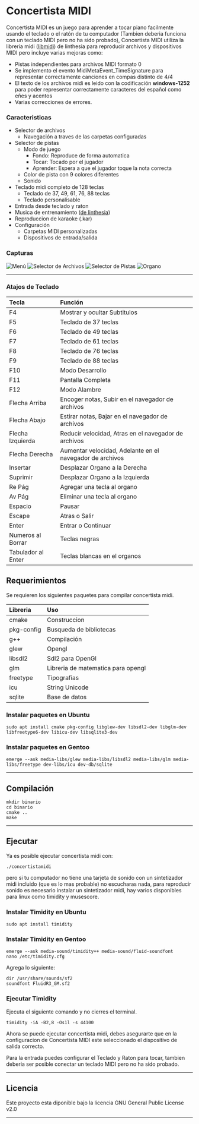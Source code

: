 # Concertista MIDI

Concertista MIDI es un juego para aprender a tocar piano facilmente usando el teclado o el ratón de tu computador (Tambien deberia funciona con un teclado MIDI pero no ha sido probado), Concertista MIDI utiliza la libreria midi ([libmidi](https://github.com/linthesia/linthesia/tree/master/src/libmidi)) de linthesia para reproducir archivos y dispositivos MIDI pero incluye varias mejoras como:

* Pistas independientes para archivos MIDI formato 0
* Se implemento el evento MidiMetaEvent_TimeSignature para representar correctamente canciones en compas distinto de 4/4
* El texto de los archivos midi es leido con la codificación **windows-1252** para poder representar correctamente caracteres del español como eñes y acentos
* Varias correcciones de errores.

### Caracteristicas
* Selector de archivos
	* Navegación a traves de las carpetas configuradas
* Selector de pistas
	* Modo de juego
		* Fondo: Reproduce de forma automatica
		* Tocar: Tocado por el jugador
		* Aprender: Espera a que el jugador toque la nota correcta
	* Color de pista con 9 colores diferentes
	* Sonido
* Teclado midi completo de 128 teclas
	* Teclado de 37, 49, 61, 76, 88 teclas
	* Teclado personalisable
* Entrada desde teclado y raton
* Musica de entrenamiento ([de linthesia](https://github.com/linthesia/linthesia/tree/master/music/Learning))
* Reproduccion de karaoke (.kar)
* Configuración
	* Carpetas MIDI personalizadas
	* Dispositivos de entrada/salida

### Capturas

![Menú](extra/imagenes/1.png "Menú")
![Selector de Archivos](extra/imagenes/2.png "Selector de Archivos")
![Selector de Pistas](extra/imagenes/3.png "Selector de Pistas")
![Organo](extra/imagenes/4.png "Organo")

-----------

### Atajos de Teclado

|Tecla                 | Función                                                 |
|:---------------------|:--------------------------------------------------------|
|F4                    |Mostrar y ocultar Subtitulos                             |
|F5                    |Teclado de 37 teclas                                     |
|F6                    |Teclado de 49 teclas                                     |
|F7                    |Teclado de 61 teclas                                     |
|F8                    |Teclado de 76 teclas                                     |
|F9                    |Teclado de 88 teclas                                     |
|F10                   |Modo Desarrollo                                          |
|F11                   |Pantalla Completa                                        |
|F12                   |Modo Alambre                                             |
|Flecha Arriba         |Encoger notas, Subir en el navegador de archivos         |
|Flecha Abajo          |Estirar notas, Bajar en el navegador de archivos         |
|Flecha Izquierda      |Reducir velocidad, Atras en el navegador de archivos     |
|Flecha Derecha        |Aumentar velocidad, Adelante en el navegador de archivos |
|Insertar              |Desplazar Organo a la Derecha                            |
|Suprimir              |Desplazar Organo a la Izquierda                          |
|Re Pág                |Agregar una tecla al organo                              |
|Av Pág                |Eliminar una tecla al organo                             |
|Espacio               |Pausar                                                   |
|Escape                |Atras o Salir                                            |
|Enter                 |Entrar o Continuar                                       |
|Numeros al Borrar     |Teclas negras                                            |
|Tabulador al Enter    |Teclas blancas en el organos                             |


## Requerimientos

Se requieren los siguientes paquetes para compilar concertista midi.

|Libreria    | Uso                                   |
|:-----------|:--------------------------------------|
|cmake       |Construccion                           |
|pkg-config  |Busqueda de bibliotecas                |
|g++         |Compilación                            |
|glew        |Opengl                                 |
|libsdl2     |Sdl2 para OpenGl                       |
|glm         |Libreria de matematica para opengl     |
|freetype    |Tipografias                            |
|icu         |String Unicode                         |
|sqlite      |Base de datos                          |

### Instalar paquetes en Ubuntu

	sudo apt install cmake pkg-config libglew-dev libsdl2-dev libglm-dev libfreetype6-dev libicu-dev libsqlite3-dev

### Instalar paquetes en Gentoo

	emerge --ask media-libs/glew media-libs/libsdl2 media-libs/glm media-libs/freetype dev-libs/icu dev-db/sqlite

-----------------

## Compilación

	mkdir binario
	cd binario
	cmake ..
	make

--------------

## Ejecutar

Ya es posible ejecutar concertista midi con:

	./concertistamidi

pero si tu computador no tiene una tarjeta de sonido con un sintetizador midi incluido (que es lo mas probable) no escucharas nada, para reproducir sonido es necesario instalar un sintetizador midi, hay varios disponibles para linux como timidity y musescore.

### Instalar Timidity en Ubuntu

	sudo apt install timidity

### Instalar Timidity en Gentoo

	emerge --ask media-sound/timidity++ media-sound/fluid-soundfont
	nano /etc/timidity.cfg

Agrega lo siguiente:

	dir /usr/share/sounds/sf2
	soundfont FluidR3_GM.sf2


### Ejecutar Timidity
Ejecuta el siguiente comando y no cierres el terminal.

	timidity -iA -B2,8 -Os1l -s 44100

Ahora se puede ejecutar concertista midi, debes asegurarte que en la configuracion de Concertista MIDI este seleccionado el dispositivo de salida correcto.

Para la entrada puedes configurar el Teclado y Raton para tocar, tambien deberia ser posible conectar un teclado MIDI pero no ha sido probado.

-----------

## Licencia

Este proyecto esta diponible bajo la licencia GNU General Public License v2.0

-----------
